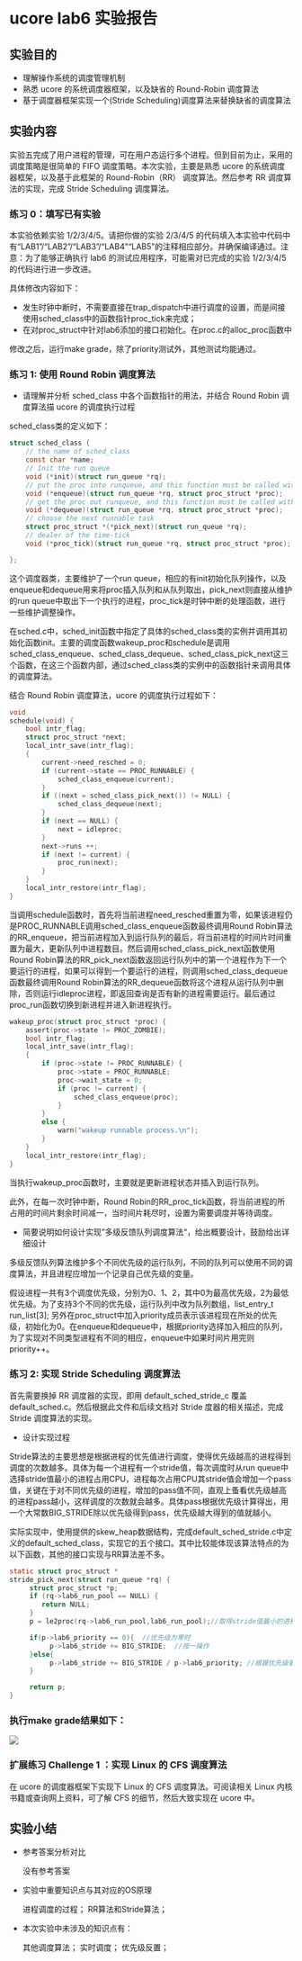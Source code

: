 # ucore lab6 实验报告

## 实验目的

- 理解操作系统的调度管理机制
- 熟悉 ucore 的系统调度器框架，以及缺省的 Round-Robin 调度算法
- 基于调度器框架实现一个(Stride Scheduling)调度算法来替换缺省的调度算法

## 实验内容

实验五完成了用户进程的管理，可在用户态运行多个进程。但到目前为止，采用的调度策略是很简单的 FIFO 调度策略。本次实验，主要是熟悉 ucore 的系统调度器框架，以及基于此框架的 Round-Robin（RR） 调度算法。然后参考 RR 调度算法的实现，完成 Stride Scheduling 调度算法。

### 练习 0：填写已有实验

本实验依赖实验 1/2/3/4/5。请把你做的实验 2/3/4/5 的代码填入本实验中代码中有“LAB1”/“LAB2”/“LAB3”/“LAB4”“LAB5”的注释相应部分。并确保编译通过。注意：为了能够正确执行 lab6 的测试应用程序，可能需对已完成的实验 1/2/3/4/5 的代码进行进一步改进。

具体修改内容如下：

- 发生时钟中断时，不需要直接在trap_dispatch中进行调度的设置，而是间接使用sched_class中的函数指针proc_tick来完成；
- 在对proc_struct中针对lab6添加的接口初始化。在proc.c的alloc_proc函数中

修改之后，运行make grade，除了priority测试外，其他测试均能通过。

### 练习 1: 使用 Round Robin 调度算法

- 请理解并分析 sched_class 中各个函数指针的用法，并结合 Round Robin 调度算法描 ucore 的调度执行过程

sched_class类的定义如下：

```c
struct sched_class {
    // the name of sched_class
    const char *name;
    // Init the run queue
    void (*init)(struct run_queue *rq);
    // put the proc into runqueue, and this function must be called with rq_lock
    void (*enqueue)(struct run_queue *rq, struct proc_struct *proc);
    // get the proc out runqueue, and this function must be called with rq_lock
    void (*dequeue)(struct run_queue *rq, struct proc_struct *proc);
    // choose the next runnable task
    struct proc_struct *(*pick_next)(struct run_queue *rq);
    // dealer of the time-tick
    void (*proc_tick)(struct run_queue *rq, struct proc_struct *proc);

};
```

这个调度器类，主要维护了一个run queue，相应的有init初始化队列操作，以及enqueue和dequeue用来将proc插入队列和从队列取出，pick_next则直接从维护的run queue中取出下一个执行的进程，proc_tick是时钟中断的处理函数，进行一些维护调整操作。

在sched.c中，sched_init函数中指定了具体的sched_class类的实例并调用其初始化函数init。主要的调度函数wakeup_proc和schedule是调用sched_class_enqueue、sched_class_dequeue、sched_class_pick_next这三个函数，在这三个函数内部，通过sched_class类的实例中的函数指针来调用具体的调度算法。


结合 Round Robin 调度算法，ucore 的调度执行过程如下：

```c
void
schedule(void) {
    bool intr_flag;
    struct proc_struct *next;
    local_intr_save(intr_flag);
    {
        current->need_resched = 0;
        if (current->state == PROC_RUNNABLE) {
            sched_class_enqueue(current);
        }
        if ((next = sched_class_pick_next()) != NULL) {
            sched_class_dequeue(next);
        }
        if (next == NULL) {
            next = idleproc;
        }
        next->runs ++;
        if (next != current) {
            proc_run(next);
        }
    }
    local_intr_restore(intr_flag);
}
```

当调用schedule函数时，首先将当前进程need_resched重置为零，如果该进程仍是PROC_RUNNABLE调用sched_class_enqueue函数最终调用Round Robin算法的RR_enqueue，把当前进程加入到运行队列的最后，将当前进程的时间片时间重置为最大，更新队列中进程数目。然后调用sched_class_pick_next函数使用Round Robin算法的RR_pick_next函数返回运行队列中的第一个进程作为下一个要运行的进程，如果可以得到一个要运行的进程，则调用sched_class_dequeue函数最终调用Round Robin算法的RR_dequeue函数将这个进程从运行队列中删除，否则运行idleproc进程，即返回查询是否有新的进程需要运行。最后通过proc_run函数切换到新进程并进入新进程执行。


```c
wakeup_proc(struct proc_struct *proc) {
    assert(proc->state != PROC_ZOMBIE);
    bool intr_flag;
    local_intr_save(intr_flag);
    {
        if (proc->state != PROC_RUNNABLE) {
            proc->state = PROC_RUNNABLE;
            proc->wait_state = 0;
            if (proc != current) {
                sched_class_enqueue(proc);
            }
        }
        else {
            warn("wakeup runnable process.\n");
        }
    }
    local_intr_restore(intr_flag);
}
```
当执行wakeup_proc函数时，主要就是更新进程状态并插入到运行队列。


此外，在每一次时钟中断，Round Robin的RR_proc_tick函数，将当前进程的所占用的时间片剩余时间减一，当时间片耗尽时，设置为需要调度并等待调度。



- 简要说明如何设计实现”多级反馈队列调度算法“，给出概要设计，鼓励给出详细设计

多级反馈队列算法维护多个不同优先级的运行队列，不同的队列可以使用不同的调度算法，并且进程应增加一个记录自己优先级的变量。

假设进程一共有3个调度优先级，分别为0、1、2，其中0为最高优先级，2为最低优先级。为了支持3个不同的优先级，运行队列中改为队列数组，list_entry_t run_list[3]; 另外在proc_struct中加入priority成员表示该进程现在所处的优先级，初始化为0。在enqueue和dequeue中，根据priority选择加入相应的队列，为了实现对不同类型进程有不同的相应，enqueue中如果时间片用完则priority++。


### 练习 2: 实现 Stride Scheduling 调度算法

首先需要换掉 RR 调度器的实现，即用 default_sched_stride_c 覆盖 default_sched.c。然后根据此文件和后续文档对 Stride 度器的相关描述，完成 Stride 调度算法的实现。

- 设计实现过程

Stride算法的主要思想是根据进程的优先值进行调度，使得优先级越高的进程得到调度的次数越多。具体为每一个进程有一个stride值，每次调度时从run queue中选择stride值最小的进程占用CPU，进程每次占用CPU其stride值会增加一个pass值，关键在于对不同优先级的进程，增加的pass值不同，直观上蚤看优先级越高的进程pass越小，这样调度的次数就会越多。具体pass根据优先级计算得出，用一个大常数BIG_STRIDE除以优先级得到pass，优先级越大得到的值就越小。

实际实现中，使用提供的skew_heap数据结构，完成default_sched_stride.c中定义的default_sched_class，实现它的五个接口。其中比较能体现该算法特点的为以下函数，其他的接口实现与RR算法差不多。

```c
static struct proc_struct *
stride_pick_next(struct run_queue *rq) {
     struct proc_struct *p;
     if (rq->lab6_run_pool == NULL) {
        return NULL;
     }
     p = le2proc(rq->lab6_run_pool,lab6_run_pool);//取得stride值最小的进程

     if(p->lab6_priority == 0){  //优先级为零时
          p->lab6_stride += BIG_STRIDE;  //按一操作
     }else{
          p->lab6_stride += BIG_STRIDE / p->lab6_priority; //根据优先级更新stride
     }

     return p;
}
```


### 执行make grade结果如下：

![](result.png)



### 扩展练习 Challenge 1 ：实现 Linux 的 CFS 调度算法

在 ucore 的调度器框架下实现下 Linux 的 CFS 调度算法。可阅读相关 Linux 内核书籍或查询网上资料，可了解 CFS 的细节，然后大致实现在 ucore 中。



## 实验小结

- 参考答案分析对比

    没有参考答案

- 实验中重要知识点与其对应的OS原理
    
    进程调度的过程；
    RR算法和Stride算法；
    
- 本次实验中未涉及的知识点有：

    其他调度算法；
    实时调度；
    优先级反置；